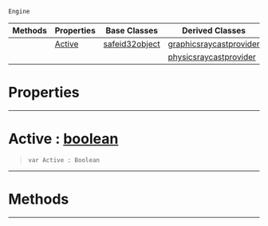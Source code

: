  `Engine`

|Methods|Properties|Base Classes|Derived Classes|
|---|---|---|---|
| |[ Active](https://github.com/zeroengineteam/ZeroDocs/blob/master/code_reference/class_reference/raycastprovider.markdown#active-zero-engine-docum)|[safeid32object](https://github.com/zeroengineteam/ZeroDocs/blob/master/code_reference/class_reference/safeid32object.markdown)|[graphicsraycastprovider](https://github.com/zeroengineteam/ZeroDocs/blob/master/code_reference/class_reference/graphicsraycastprovider.markdown)|
| | | |[physicsraycastprovider](https://github.com/zeroengineteam/ZeroDocs/blob/master/code_reference/class_reference/physicsraycastprovider.markdown)|


 #  Properties


---  
 #  Active : [boolean](https://github.com/zeroengineteam/ZeroDocs/blob/master/code_reference/zilch_base_types/boolean.markdown)

> 
> ``` lang=cpp, name=Zilch
> var Active : Boolean


---  
 #  Methods


---  
 

 